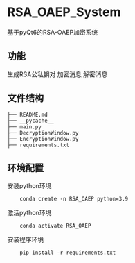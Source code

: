 # RSA_OAEP_System
 基于pyQt6的RSA-OAEP加密系统
## 功能
 生成RSA公私钥对
    加密消息
    解密消息

## 文件结构
```
├── README.md
├── __pycache__
├── main.py
├── DecryptionWindow.py
├── EncryptionWindow.py
├── requirements.txt
```

## 环境配置
安装python环境
```
    conda create -n RSA_OAEP python=3.9 
```
激活python环境
```
    conda activate RSA_OAEP 
```
安装程序环境
```
    pip install -r requirements.txt 
```


  